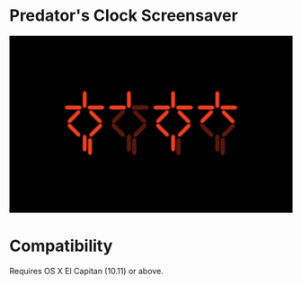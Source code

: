 # Predator's Clock Screensaver

![Predator's screensaver](Screenshots/main.png)

# Compatibility

Requires OS X El Capitan (10.11) or above.
